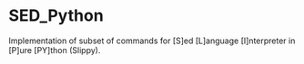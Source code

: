 # SED_Python
Implementation of subset of commands for [S]ed [L]anguage [I]nterpreter in [P]ure [PY]thon (Slippy).
